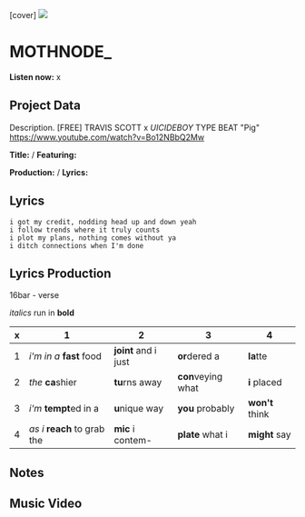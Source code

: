 [cover] ![](57175019_319474918741616_8502199518755923887_n.jpg)

# MOTHNODE_

**Listen now:** x

## Project Data

Description. [FREE] TRAVIS SCOTT x $UICIDEBOY$ TYPE BEAT "Pig"
https://www.youtube.com/watch?v=Bo12NBbQ2Mw


**Title:**  / **Featuring:** 

**Production:**  / **Lyrics:** 

## Lyrics

```
i got my credit, nodding head up and down yeah
i follow trends where it truly counts
i plot my plans, nothing comes without ya
i ditch connections when I'm done

```

## Lyrics Production

16bar - verse

*italics* run in
**bold**

| x | 1 | 2 | 3 | 4 |
|---|---|---|---|---|
| 1 | *i'm in a* **fast** food | **joint** and i just  | **or**dered a  | **la**tte  |
| 2 | *the* **ca**shier | **tu**rns away  |  **con**veying what |  **i** placed |
| 3 | *i'm* **tempt**ed in a | **u**nique way  |  **you** probably |  **won't** think |
| 4 | *as i* **reach** to grab the |  **mic** i contem-  | **plate** what i | **might** say |

## Notes

## Music Video
